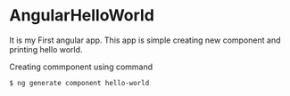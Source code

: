 # AngularHelloWorld

It is my First angular app. This app is simple creating new component and printing hello world.

Creating commponent using command

    $ ng generate component hello-world